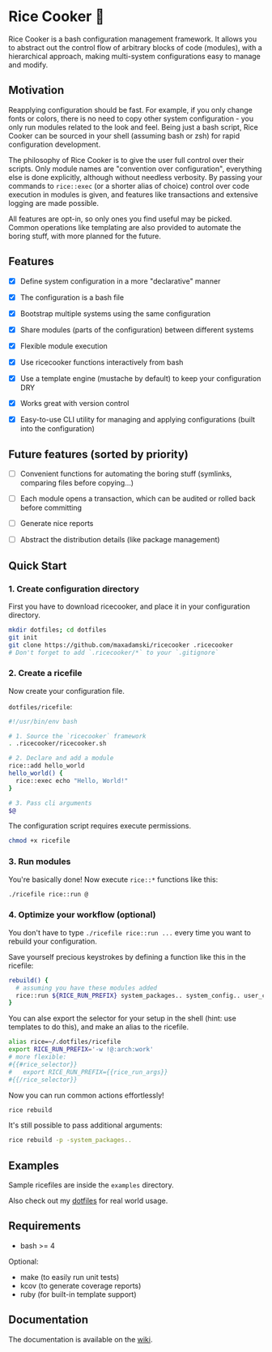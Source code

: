 # Rice Cooker 🍚

Rice Cooker is a bash configuration management framework. It allows you to abstract out the control flow of arbitrary blocks of code (modules), with a hierarchical approach, making multi-system configurations easy to manage and modify. 


## Motivation

Reapplying configuration should be fast. For example, if you only change fonts or colors, there is no need to copy other system configuration - you only run modules related to the look and feel. Being just a bash script, Rice Cooker can be sourced in your shell (assuming bash or zsh) for rapid configuration development.

The philosophy of Rice Cooker is to give the user full control over their scripts. Only module names are "convention over configuration", everything else is done explicitly, although without needless verbosity. By passing your commands to `rice::exec` (or a shorter alias of choice) control over code execution in modules is given, and features like transactions and extensive logging are made possible. 

All features are opt-in, so only ones you find useful may be picked. Common operations like templating are also provided to automate the boring stuff, with more planned for the future.


## Features

- [x] Define system configuration in a more "declarative" manner
- [x] The configuration is a bash file
- [x] Bootstrap multiple systems using the same configuration
- [x] Share modules (parts of the configuration) between different systems
- [x] Flexible module execution
- [x] Use ricecooker functions interactively from bash
- [x] Use a template engine (mustache by default) to keep your configuration DRY
- [x] Works great with version control
- [x] Easy-to-use CLI utility for managing and applying configurations (built into the configuration)



## Future features (sorted by priority)

- [ ] Convenient functions for automating the boring stuff (symlinks, comparing files before copying…)
- [ ] Each module opens a transaction, which can be audited or rolled back before committing
- [ ] Generate nice reports
- [ ] Abstract the distribution details (like package management)



## Quick Start

### 1. Create configuration directory

First you have to download ricecooker, and place it in your configuration directory.

```sh
mkdir dotfiles; cd dotfiles
git init
git clone https://github.com/maxadamski/ricecooker .ricecooker
# Don't forget to add `.ricecooker/*` to your `.gitignore`
```


### 2. Create a ricefile

Now create your configuration file.

`dotfiles/ricefile`:
```sh
#!/usr/bin/env bash

# 1. Source the `ricecooker` framework
. .ricecooker/ricecooker.sh

# 2. Declare and add a module
rice::add hello_world
hello_world() {
  rice::exec echo "Hello, World!"
}

# 3. Pass cli arguments
$@
```

The configuration script requires execute permissions.

```sh
chmod +x ricefile
```


### 3. Run modules

You're basically done! Now execute `rice::*` functions like this:

```sh
./ricefile rice::run @
```


### 4. Optimize your workflow (optional)

You don't have to type `./ricefile rice::run ...` every time you want to rebuild your configuration.

Save yourself precious keystrokes by defining a function like this in the ricefile:

```sh
rebuild() {
  # assuming you have these modules added
  rice::run ${RICE_RUN_PREFIX} system_packages.. system_config.. user_config.. $@
}
```

You can alse export the selector for your setup in the shell (hint: use templates to do this), and make an alias to the ricefile.

```sh
alias rice=~/.dotfiles/ricefile
export RICE_RUN_PREFIX='-w !@:arch:work'
# more flexible:
#{{#rice_selector}}
#   export RICE_RUN_PREFIX={{rice_run_args}}
#{{/rice_selector}}
```

Now you can run common actions effortlessly!

```sh
rice rebuild
```

It's still possible to pass additional arguments:

```sh
rice rebuild -p -system_packages..
```



## Examples

Sample ricefiles are inside the `examples` directory.

Also check out my [dotfiles](https://github.com/maxadamski/dotfiles) for real world usage.



## Requirements

- bash >= 4

Optional:
- make (to easily run unit tests)
- kcov (to generate coverage reports)
- ruby (for built-in template support)



## Documentation

The documentation is available on the [wiki](https://github.com/maxadamski/ricecooker/wiki).
